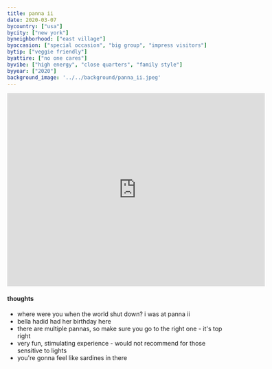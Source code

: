 ```yaml
---
title: panna ii
date: 2020-03-07
bycountry: ["usa"]
bycity: ["new york"]
byneighborhood: ["east village"]
byoccasion: ["special occasion", "big group", "impress visitors"]
bytip: ["veggie friendly"]
byattire: ["no one cares"]
byvibe: ["high energy", "close quarters", "family style"]
byyear: ["2020"]
background_image: '../../background/panna_ii.jpeg'
---
```


<iframe src="https://www.google.com/maps/embed?pb=!1m18!1m12!1m3!1d3023.6247726118404!2d-73.98909592343536!3d40.72627603674064!2m3!1f0!2f0!3f0!3m2!1i1024!2i768!4f13.1!3m3!1m2!1s0x89c2599cd1e35715%3A0xd1aac4eedd7005ee!2sPanna%20II%20Garden%20Indian%20Restaurant!5e0!3m2!1sen!2sus!4v1701364427440!5m2!1sen!2sus" width="600" height="450" style="border:0;" allowfullscreen="" loading="lazy" referrerpolicy="no-referrer-when-downgrade"></iframe>

#### thoughts
* where were you when the world shut down? i was at panna ii
* bella hadid had her birthday here 
* there are multiple pannas, so make sure you go to the right one - it's top right
* very fun, stimulating experience - would not recommend for those sensitive to lights
* you're gonna feel like sardines in there